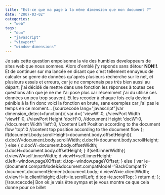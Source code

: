 ```yaml
---
title: "Est-ce que ma page à la même dimension que mon document ?"
date: "2007-03-02"
categories: 
  - "web"
tags: 
  - "dom"
  - "javascript"
  - "viewport"
  - "window-dimensions"
---
```


Je sais cette question empoisonne la vie des humbles developpeurs de sites web que nous sommes. Alors d'emblé j'y réponds sans détour **NON!!**. Et de continuer sur ma lancée en disant que c'est tellement ennuyeux de calculer se genre de données qu'après plusieurs recherche sur le net, et plusieurs essais et erreurs, car je ne comprenais pas très bien aussi au départ, j'ai décidé de mettre dans une fonction les réponses à toutes ces questions afin que je ne me l'ai pose plus car récemment j'ai du utilisé ces données un peu trop souvent. Et les recoder à chaque fois cela devient pénible à la fin donc voici la fonction en brute, sans exemples car j'ai pas le temps en ce moment... \[sourcecode lang="javascript"\]var dimension\_detect=function(){ var d={ 'viewW':0, //viewPort Width 'viewH':0, //viewPort Height 'docH':0, //document Height 'docW':0, //document Width 'left':0, //content Left Position according to the document flow 'top':0 //content top position according to the document flow }; if(document.body.scrollHeight>document.body.offsetHeight){ d.docW=document.body.scrollWidth; d.docH=document.body.scrollHeight; } else { d.docW=document.body.offsetWidth; d.docH=document.body.offsetHeight; } if(self.innerWidth){ d.viewW=self.innerWidth; d.viewH=self.innerHeight; d.left=window.pageXOffset; d.top=window.pageYOffset; } else { var ie=(document.compatMode&&document.compatMode!='BackCompat')?document.documentElement:document.body; d.viewW=ie.clientWidth; d.viewH=ie.clientHeight; d.left=ie.scrollLeft; d.top=ie.scrollTop; } return d; };\[/sourcecode\] Bon ok je vais être sympa et je vous montre ce que cela donne pour ce billet
